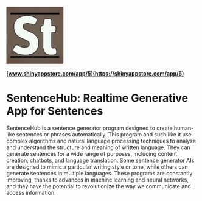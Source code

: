 ![](./www/ab3682be-3207-41a8-b946-5426d169158c.jpg)

__[www.shinyappstore.com/app/5](https://shinyappstore.com/app/5)__

# SentenceHub: Realtime Generative App for Sentences
SentenceHub is a sentence generator program designed to create human-like sentences or phrases automatically. This program and such like it use complex algorithms and natural language processing techniques to analyze and understand the structure and meaning of written language. They can generate sentences for a wide range of purposes, including content creation, chatbots, and language translation. Some sentence generator AIs are designed to mimic a particular writing style or tone, while others can generate sentences in multiple languages. These programs are constantly improving, thanks to advances in machine learning and neural networks, and they have the potential to revolutionize the way we communicate and access information.
